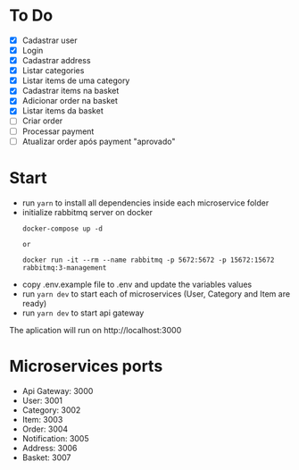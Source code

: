 # To Do

 - [x] Cadastrar user
 - [x] Login
 - [x] Cadastrar address
 - [x] Listar categories
 - [x] Listar items de uma category
 - [x] Cadastrar items na basket
 - [x] Adicionar order na basket
 - [x] Listar items da basket
 - [ ] Criar order
 - [ ] Processar payment
 - [ ] Atualizar order após payment "aprovado"

# Start

  - run ``` yarn ``` to install all dependencies inside each microservice folder
  - initialize rabbitmq server on docker
    ```
    docker-compose up -d

    or

    docker run -it --rm --name rabbitmq -p 5672:5672 -p 15672:15672 rabbitmq:3-management
    ```
  - copy .env.example file to .env and update the variables values
  - run ``` yarn dev ``` to start each of microservices (User, Category and Item are ready)
  - run ``` yarn dev ``` to start api gateway

  The aplication will run on http://localhost:3000

# Microservices ports

  - Api Gateway: 3000
  - User: 3001
  - Category: 3002
  - Item: 3003
  - Order: 3004
  - Notification: 3005
  - Address: 3006
  - Basket: 3007